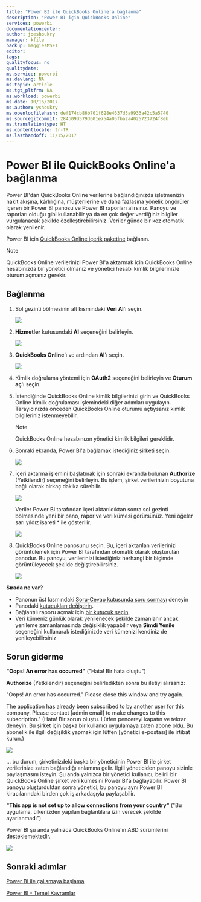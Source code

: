 ```yaml
---
title: "Power BI ile QuickBooks Online'a bağlanma"
description: "Power BI için QuickBooks Online"
services: powerbi
documentationcenter: 
author: joeshoukry
manager: kfile
backup: maggiesMSFT
editor: 
tags: 
qualityfocus: no
qualitydate: 
ms.service: powerbi
ms.devlang: NA
ms.topic: article
ms.tgt_pltfrm: NA
ms.workload: powerbi
ms.date: 10/16/2017
ms.author: yshoukry
ms.openlocfilehash: def174cb86b701f628e4637d3a9933a42c5a5740
ms.sourcegitcommit: 284b09d579d601e754a05fba2a4025723724f8eb
ms.translationtype: HT
ms.contentlocale: tr-TR
ms.lasthandoff: 11/15/2017
---
```

# <a name="connect-to-quickbooks-online-with-power-bi"></a>Power BI ile QuickBooks Online'a bağlanma
Power BI'dan QuickBooks Online verilerine bağlandığınızda işletmenizin nakit akışına, kârlılığına, müşterilerine ve daha fazlasına yönelik öngörüler içeren bir Power BI panosu ve Power BI raporları alırsınız. Panoyu ve raporları olduğu gibi kullanabilir ya da en çok değer verdiğiniz bilgiler vurgulanacak şekilde özelleştirebilirsiniz. Veriler günde bir kez otomatik olarak yenilenir.

Power BI için [QuickBooks Online içerik paketine](https://dxt.powerbi.com/getdata/services/quickbooks-online) bağlanın.

>[!NOTE]
>QuickBooks Online verilerinizi Power BI'a aktarmak için QuickBooks Online hesabınızda bir yönetici olmanız ve yönetici hesabı kimlik bilgilerinizle oturum açmanız gerekir.

## <a name="how-to-connect"></a>Bağlanma
1. Sol gezinti bölmesinin alt kısmındaki **Veri Al**'ı seçin.
   
   ![](media/service-connect-to-quickbooks-online/pbi_getdata.png) 
2. **Hizmetler** kutusundaki **Al** seçeneğini belirleyin.
   
   ![](media/service-connect-to-quickbooks-online/pbi_getservices.png) 
3. **QuickBooks Online**'ı ve ardından **Al**'ı seçin.
   
   ![](media/service-connect-to-quickbooks-online/qbo.png)
4. Kimlik doğrulama yöntemi için **OAuth2** seçeneğini belirleyin ve **Oturum aç**'ı seçin. 
5. İstendiğinde QuickBooks Online kimlik bilgilerinizi girin ve QuickBooks Online kimlik doğrulaması işlemindeki diğer adımları uygulayın. Tarayıcınızda önceden QuickBooks Online oturumu açtıysanız kimlik bilgileriniz istenmeyebilir.
   >[!NOTE]
   >QuickBooks Online hesabınızın yönetici kimlik bilgileri gereklidir.
6. Sonraki ekranda, Power BI'a bağlamak istediğiniz şirketi seçin.
   
   ![](media/service-connect-to-quickbooks-online/pbi_qbo_almost.png)
7. İçeri aktarma işlemini başlatmak için sonraki ekranda bulunan **Authorize** (Yetkilendir) seçeneğini belirleyin. Bu işlem, şirket verilerinizin boyutuna bağlı olarak birkaç dakika sürebilir. 
   
   ![](media/service-connect-to-quickbooks-online/pbi_qbo_authorizesm.png)
   
   Veriler Power BI tarafından içeri aktarıldıktan sonra sol gezinti bölmesinde yeni bir pano, rapor ve veri kümesi görürsünüz. Yeni öğeler sarı yıldız işareti \* ile gösterilir.
   
   ![](media/service-connect-to-quickbooks-online/pbi_qbo_leftnavnew.png)
8. QuickBooks Online panosunu seçin. Bu, içeri aktarılan verilerinizi görüntülemek için Power BI tarafından otomatik olarak oluşturulan panodur. Bu panoyu, verilerinizi istediğiniz herhangi bir biçimde görüntüleyecek şekilde değiştirebilirsiniz. 
   
   ![](media/service-connect-to-quickbooks-online/pbi_qbo_dash.png)

**Sırada ne var?**

* Panonun üst kısmındaki [Soru-Cevap kutusunda soru sormayı](service-q-and-a.md) deneyin
* Panodaki [kutucukları değiştirin](service-dashboard-edit-tile.md).
* Bağlantılı raporu açmak için [bir kutucuk seçin](service-dashboard-tiles.md).
* Veri kümeniz günlük olarak yenilenecek şekilde zamanlanır ancak yenileme zamanlamasında değişiklik yapabilir veya **Şimdi Yenile** seçeneğini kullanarak istediğinizde veri kümenizi kendiniz de yenileyebilirsiniz

## <a name="troubleshooting"></a>Sorun giderme
**"Oops! An error has occurred"** ("Hata! Bir hata oluştu")

**Authorize** (Yetkilendir) seçeneğini belirledikten sonra bu iletiyi alırsanız:

"Oops! An error has occurred." Please close this window and try again.

The application has already been subscribed to by another user for this company. Please contact [admin email] to make changes to this subscription." (Hata! Bir sorun oluştu. Lütfen pencereyi kapatın ve tekrar deneyin. Bu şirket için başka bir kullanıcı uygulamaya zaten abone oldu. Bu abonelik ile ilgili değişiklik yapmak için lütfen [yönetici e-postası] ile irtibat kurun.)

![](media/service-connect-to-quickbooks-online/pbi_qbo_oopssm.png)

... bu durum, şirketinizdeki başka bir yöneticinin Power BI ile şirket verilerinize zaten bağlandığı anlamına gelir. İlgili yöneticiden panoyu sizinle paylaşmasını isteyin. Şu anda yalnızca bir yönetici kullanıcı, belirli bir QuickBooks Online şirket veri kümesini Power BI'a bağlayabilir. Power BI panoyu oluşturduktan sonra yönetici, bu panoyu aynı Power BI kiracılarındaki birden çok iş arkadaşıyla paylaşabilir.

**"This app is not set up to allow connections from your country"** ("Bu uygulama, ülkenizden yapılan bağlantılara izin verecek şekilde ayarlanmadı")

Power BI şu anda yalnızca QuickBooks Online'ın ABD sürümlerini desteklemektedir. 

![](media/service-connect-to-quickbooks-online/pbi_qbo_countrynotsupported.png)

## <a name="next-steps"></a>Sonraki adımlar
[Power BI ile çalışmaya başlama](service-get-started.md)

[Power BI - Temel Kavramlar](service-basic-concepts.md)


